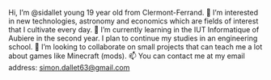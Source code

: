 Hi, I’m @sidallet young 19 year old from Clermont-Ferrand.
👀 I’m interested in new technologies, astronomy and economics which are fields of interest that I cultivate every day.
🌱 I’m currently learning in the IUT Informatique of Aubiere in the second year. I plan to continue my studies in an engineering school.
💞️ I’m looking to collaborate on small projects that can teach me a lot about games like Minecraft (mods).
📫 You can contact me at my email address: simon.dallet63@gmail.com

<!---
sidallet/sidallet is a ✨ special ✨ repository because its `README.md` (this file) appears on your GitHub profile.
You can click the Preview link to take a look at your changes.
--->
